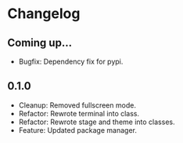 # Changelog

## Coming up...


- Bugfix: Dependency fix for pypi.

## 0.1.0

- Cleanup: Removed fullscreen mode.
- Refactor: Rewrote terminal into class.
- Refactor: Rewrote stage and theme into classes.
- Feature: Updated package manager.
